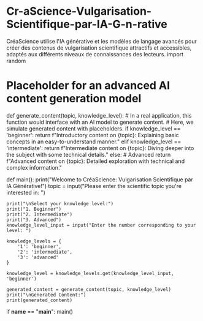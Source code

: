 # Cr-aScience-Vulgarisation-Scientifique-par-IA-G-n-rative
CréaScience utilise l'IA générative et les modèles de langage avancés pour créer des contenus de vulgarisation scientifique attractifs et accessibles, adaptés aux différents niveaux de connaissances des lecteurs.
import random

# Placeholder for an advanced AI content generation model
def generate_content(topic, knowledge_level):
    # In a real application, this function would interface with an AI model to generate content.
    # Here, we simulate generated content with placeholders.
    if knowledge_level == 'beginner':
        return f"Introductory content on {topic}: Explaining basic concepts in an easy-to-understand manner."
    elif knowledge_level == 'intermediate':
        return f"Intermediate content on {topic}: Diving deeper into the subject with some technical details."
    else:  # Advanced
        return f"Advanced content on {topic}: Detailed exploration with technical and complex information."

def main():
    print("Welcome to CréaScience: Vulgarisation Scientifique par IA Générative!")
    topic = input("Please enter the scientific topic you're interested in: ")
    
    print("\nSelect your knowledge level:")
    print("1. Beginner")
    print("2. Intermediate")
    print("3. Advanced")
    knowledge_level_input = input("Enter the number corresponding to your level: ")
    
    knowledge_levels = {
        '1': 'beginner',
        '2': 'intermediate',
        '3': 'advanced'
    }
    
    knowledge_level = knowledge_levels.get(knowledge_level_input, 'beginner')
    
    generated_content = generate_content(topic, knowledge_level)
    print("\nGenerated Content:")
    print(generated_content)

if __name__ == "__main__":
    main()
